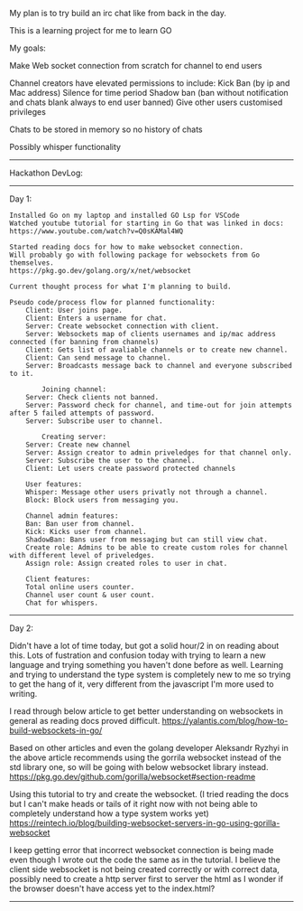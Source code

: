 My plan is to try build an irc chat like from back in the day.

This is a learning project for me to learn GO

My goals:

Make Web socket connection from scratch for channel to end users

Channel creators have elevated permissions to include:
Kick
Ban (by ip and Mac address)
Silence for time period
Shadow ban (ban without notification and chats blank always to end user banned)
Give other users customised privileges

Chats to be stored in memory so no history of chats

Possibly whisper functionality

-   -   -   -   -   -   -   -   -   -   -   -   -   -   -   -   -   -   -   -   -   -

Hackathon DevLog:

-   -   -   -   -   -   -   -   -   -   -   -   -   -   -   -   -   -   -   -   -   -

Day 1:

    Installed Go on my laptop and installed GO Lsp for VSCode
    Watched youtube tutorial for starting in Go that was linked in docs:
    https://www.youtube.com/watch?v=Q0sKAMal4WQ

    Started reading docs for how to make websocket connection.
    Will probably go with following package for websockets from Go themselves.
    https://pkg.go.dev/golang.org/x/net/websocket

    Current thought process for what I'm planning to build.

    Pseudo code/process flow for planned functionality:
        Client: User joins page.
        Client: Enters a username for chat.
        Server: Create websocket connection with client.
        Server: Websockets map of clients usernames and ip/mac address connected (for banning from channels)
        Client: Gets list of avaliable channels or to create new channel.
        Client: Can send message to channel.
        Server: Broadcasts message back to channel and everyone subscribed to it.
        
            Joining channel:
        Server: Check clients not banned.
        Server: Password check for channel, and time-out for join attempts after 5 failed attempts of password.
        Server: Subscribe user to channel.
        
            Creating server:
        Server: Create new channel 
        Server: Assign creator to admin priveledges for that channel only.
        Server: Subscribe the user to the channel.
        Client: Let users create password protected channels

        User features:
        Whisper: Message other users privatly not through a channel.
        Block: Block users from messaging you.

        Channel admin features:
        Ban: Ban user from channel.
        Kick: Kicks user from channel.
        ShadowBan: Bans user from messaging but can still view chat.
        Create role: Admins to be able to create custom roles for channel with different level of priveledges.
        Assign role: Assign created roles to user in chat.

        Client features:
        Total online users counter.
        Channel user count & user count.
        Chat for whispers.


-   -   -   -   -   -   -   -   -   -   -   -   -   -   -   -   -   -   -   -   -   -

Day 2:

Didn't have a lot of time today, but got a solid hour/2 in on reading about this.
Lots of fustration and confusion today with trying to learn a new language and trying something you haven't done before as well.
Learning and trying to understand the type system is completely new to me so trying to get the hang of it, very different from the javascript I'm more used to writing.

I read through below article to get better understanding on websockets in general as reading docs proved difficult.
https://yalantis.com/blog/how-to-build-websockets-in-go/

Based on other articles and even the golang developer Aleksandr Ryzhyi in the above article recommends using the gorrila websocket instead of the std library one, so will be going with below websocket library instead.
https://pkg.go.dev/github.com/gorilla/websocket#section-readme

Using this tutorial to try and create the websocket. (I tried reading the docs but I can't make heads or tails of it right now with not being able to completely understand how a type system works yet)
https://reintech.io/blog/building-websocket-servers-in-go-using-gorilla-websocket

I keep getting error that incorrect websocket connection is being made even though I wrote out the code the same as in the tutorial.
I believe the client side websocket is not being created correctly or with correct data, possibly need to create a http server first to server the html as I wonder if the browser doesn't have access yet to the index.html?

-   -   -   -   -   -   -   -   -   -   -   -   -   -   -   -   -   -   -   -   -   -